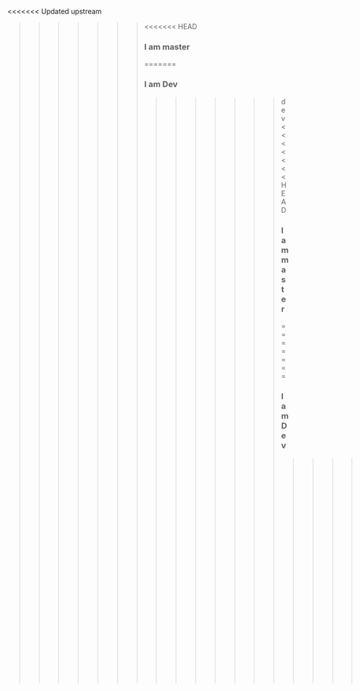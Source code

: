 <<<<<<< Updated upstream
>>>>>>> <<<<<<< HEAD
>>>>>>>
>>>>>>> ### I am master
>>>>>>>
>>>>>>> =======
>>>>>>>
>>>>>>> ### I am Dev
>>>>>>>
>>>>>>> >>>>>>> dev<<<<<<< HEAD
>>>>>>> >>>>>>>
>>>>>>> >>>>>>> ### I am master
>>>>>>> >>>>>>>
>>>>>>> >>>>>>> =======
>>>>>>> >>>>>>>
>>>>>>> >>>>>>> ### I am Dev
>>>>>>> >>>>>>>
>>>>>>> >>>>>>> >>>>>>> dev
=======
123
>>>>>>> Stashed changes
